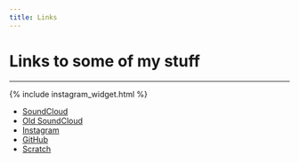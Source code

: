 ```yaml
---
title: Links
---
```

# Links to some of my stuff
<hr>

{% include instagram_widget.html %}

- [SoundCloud](https://soundcloud.com/illuctant)
- [Old SoundCloud](https://soundcloud.com/sam-mcgowan-music)
- [Instagram](https://www.instagram.com/differently.artistic/)
- [GitHub](https://github.com/SamuelMcGowan)
- [Scratch](https://scratch.mit.edu/users/squoop/)